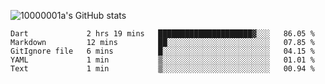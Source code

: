 ![10000001a's GitHub stats](https://github-readme-stats.vercel.app/api?username=10000001a&show_icons=true&theme=onedark&count_private=true)

<!-- [![Top Langs](https://github-readme-stats.vercel.app/api/top-langs/?username=10000001a&layout=compact&theme=onedark&langs_count=5)](https://github.com/anuraghazra/github-readme-stats) -->
<!--
**10000001a/10000001a** is a ✨ _special_ ✨ repository because its `README.md` (this file) appears on your GitHub profile.

Here are some ideas to get you started:

- 🔭 I’m currently working on ...
- 🌱 I’m currently learning ...
- 👯 I’m looking to collaborate on ...
- 🤔 I’m looking for help with ...
- 💬 Ask me about ...
- 📫 How to reach me: ...
- 😄 Pronouns: ...
- ⚡ Fun fact: ...
-->

<!--START_SECTION:waka-->

```text
Dart             2 hrs 19 mins   █████████████████████▓░░░   86.05 %
Markdown         12 mins         ██░░░░░░░░░░░░░░░░░░░░░░░   07.85 %
GitIgnore file   6 mins          █░░░░░░░░░░░░░░░░░░░░░░░░   04.15 %
YAML             1 min           ▒░░░░░░░░░░░░░░░░░░░░░░░░   01.01 %
Text             1 min           ▒░░░░░░░░░░░░░░░░░░░░░░░░   00.94 %
```

<!--END_SECTION:waka-->
